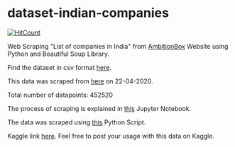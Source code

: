 # dataset-indian-companies
[![HitCount](https://hits.dwyl.com/mratanusarkar/dataset-indian-companies.svg?style=flat)](http://hits.dwyl.com/mratanusarkar/dataset-indian-companies)

Web Scraping "List of companies in India" from [AmbitionBox](https://www.ambitionbox.com/) Website using Python and Beautiful Soup Library.

Find the dataset in csv format [here](https://github.com/mratanusarkar/dataset-indian-companies/blob/master/dataset/List_of_companies_in_India.csv).

This data was scraped from [here](https://www.ambitionbox.com/list-of-companies) on 22-04-2020.

Total number of datapoints: 452520

The process of scraping is explained in [this](https://github.com/mratanusarkar/dataset-indian-companies/blob/master/AmbitionBox%2020-04-2020.ipynb) Jupyter Notebook.

The data was scraped using [this](https://github.com/mratanusarkar/dataset-indian-companies/blob/master/scraper.py) Python Script.

Kaggle link [here](https://www.kaggle.com/datasets/mratanusarkar/list-of-companies-in-india).
Feel free to post your usage with this data on Kaggle.

